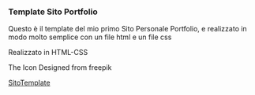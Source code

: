 ### Template Sito Portfolio
Questo è il template del mio primo Sito Personale Portfolio,
e realizzato in modo molto semplice con un file html e un file css

Realizzato in HTML-CSS

The Icon Designed from freepik

[SitoTemplate](https://emanuelezii.github.io/Template_Personal_Site_Portfolio/)
